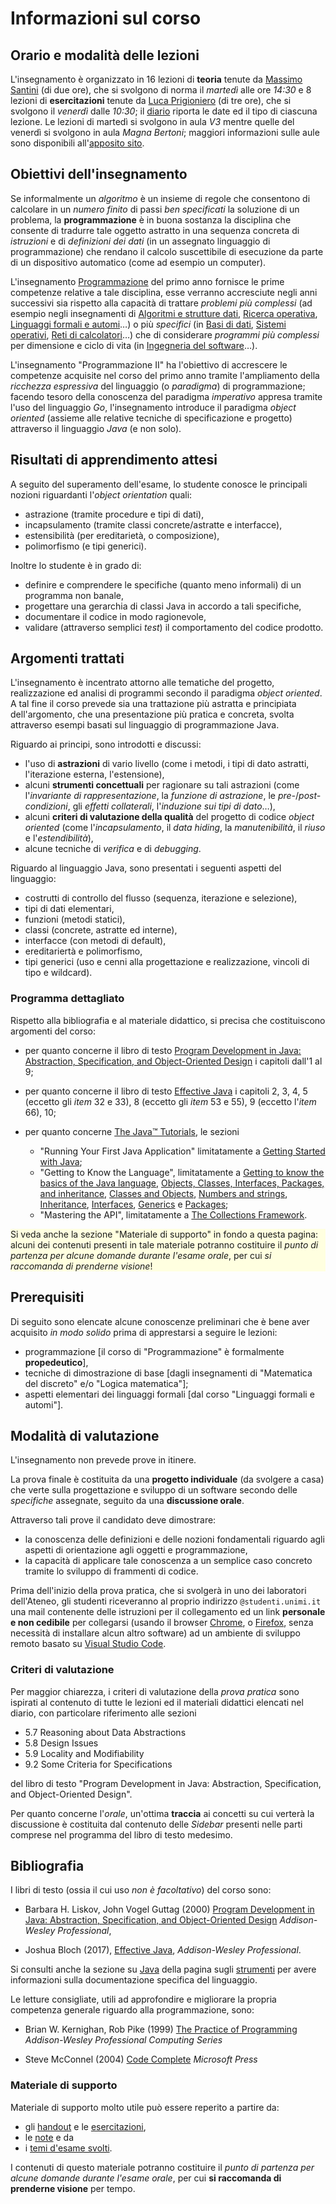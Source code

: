 # Informazioni sul corso

## Orario e modalità delle lezioni

L'insegnamento è organizzato in 16 lezioni di **teoria** tenute da [Massimo
Santini](https://santini.di.unimi.it/) (di due ore), che si svolgono di norma il
*martedì* alle ore *14:30* e 8 lezioni di **esercitazioni** tenute da [Luca
Prigioniero](https://prigioniero.di.unimi.it/) (di tre ore), che si svolgono il
*venerdì* dalle *10:30*; il [diario](diario) riporta le date ed il tipo di
ciascuna lezione. Le lezioni di martedì si svolgono in aula *V3* mentre quelle
del venerdì si svolgono in aula *Magna Bertoni*; maggiori informazioni sulle
aule sono disponibili all'[apposito
sito](https://informatica.cdl.unimi.it/it/il-corso/luoghi-e-strutture).

## Obiettivi dell'insegnamento

Se informalmente un *algoritmo* è un insieme di regole che consentono di
calcolare in un *numero finito* di passi *ben specificati* la soluzione di un
problema, la **programmazione** è in buona sostanza la disciplina che consente
di tradurre tale oggetto astratto in una sequenza concreta di *istruzioni* e di
*definizioni dei dati* (in un assegnato linguaggio di programmazione) che
rendano il calcolo suscettibile di esecuzione da parte di un dispositivo
automatico (come ad esempio un computer).

L'insegnamento
[Programmazione](https://www.unimi.it/it/corsi/insegnamenti-dei-corsi-di-laurea/2023/programmazione-0) 
del primo anno fornisce le prime competenze relative a tale disciplina, esse verranno
accresciute negli anni successivi sia rispetto alla capacità di trattare
*problemi più complessi* (ad esempio negli insegnamenti di 
[Algoritmi e strutture dati](https://www.unimi.it/it/corsi/insegnamenti-dei-corsi-di-laurea/2023/algoritmi-e-strutture-dati-0), 
[Ricerca operativa](https://www.unimi.it/it/corsi/insegnamenti-dei-corsi-di-laurea/2023/ricerca-operativa), 
[Linguaggi formali e automi](https://www.unimi.it/it/corsi/insegnamenti-dei-corsi-di-laurea/2023/linguaggi-formali-e-automi)…) 
o più *specifici*
(in 
[Basi di dati](https://www.unimi.it/it/corsi/insegnamenti-dei-corsi-di-laurea/2023/basi-di-dati-0), 
[Sistemi
operativi](https://www.unimi.it/it/corsi/insegnamenti-dei-corsi-di-laurea/2023/sistemi-operativi), 
[Reti di calcolatori](https://www.unimi.it/it/corsi/insegnamenti-dei-corsi-di-laurea/2023/reti-di-calcolatori-0)…) 
che di considerare *programmi più complessi* per dimensione e ciclo di vita (in
[Ingegneria del software](https://www.unimi.it/it/corsi/insegnamenti-dei-corsi-di-laurea/2023/ingegneria-del-software)…).

L'insegnamento "Programmazione II" ha l'obiettivo di accrescere le competenze
acquisite nel corso del primo anno tramite l'ampliamento della *ricchezza
espressiva* del linguaggio (o *paradigma*) di programmazione; facendo tesoro
della conoscenza del paradigma *imperativo* appresa tramite l'uso del linguaggio
*Go*, l'insegnamento introduce il paradigma *object oriented* (assieme alle
relative tecniche di specificazione e progetto) attraverso il linguaggio *Java*
(e non solo).

## Risultati di apprendimento attesi

A seguito del superamento dell'esame, lo studente conosce le principali nozioni
riguardanti l'*object orientation* quali:

* astrazione (tramite procedure e tipi di dati),
* incapsulamento (tramite classi concrete/astratte e interfacce),
* estensibilità (per ereditarietà, o composizione),
* polimorfismo (e tipi generici).

Inoltre lo studente è in grado di:

* definire e comprendere le specifiche (quanto meno informali) di un programma non banale,
* progettare una gerarchia di classi Java in accordo a tali specifiche,
* documentare il codice in modo ragionevole,
* validare (attraverso semplici *test*) il comportamento del codice prodotto.

## Argomenti trattati

L'insegnamento è incentrato attorno alle tematiche del progetto, realizzazione
ed analisi di programmi secondo il paradigma *object oriented*. A tal fine il
corso prevede sia una trattazione più astratta e principiata dell'argomento, che
una presentazione più pratica e concreta, svolta attraverso esempi basati sul
linguaggio di programmazione Java.

Riguardo ai principi, sono introdotti e discussi:

* l'uso di **astrazioni** di vario livello (come i metodi, i tipi di dato astratti, l'iterazione esterna, l'estensione),
* alcuni **strumenti concettuali** per ragionare su tali astrazioni (come l'*invariante di rappresentazione*, la *funzione di astrazione*, le *pre-*/*post-condizioni*, gli *effetti collaterali*, l'*induzione sui tipi di dato*…),
* alcuni **criteri di valutazione della qualità** del progetto di codice *object oriented* (come l'*incapsulamento*, il *data hiding*, la *manutenibilità*, il *riuso* e l'*estendibilità*),
* alcune tecniche di *verifica* e di *debugging*.

Riguardo al linguaggio Java, sono presentati i seguenti aspetti del linguaggio:

* costrutti di controllo del flusso (sequenza, iterazione e selezione),
* tipi di dati elementari,
* funzioni (metodi statici),
* classi (concrete, astratte ed interne),
* interfacce (con metodi di default),
* ereditariertà e polimorfismo,
* tipi generici (uso e cenni alla progettazione e realizzazione, vincoli di tipo e wildcard).

### Programma dettagliato

Rispetto alla bibliografia e al materiale didattico, si precisa che
costituiscono argomenti del corso:

* per quanto concerne il libro di testo [Program Development in Java:
  Abstraction, Specification, and Object-Oriented Design](http://www.informit.com/store/program-development-in-java-abstraction-specification-9780768684698) i capitoli dall'1 al 9;

* per quanto concerne il libro di testo [Effective Java](http://www.informit.com/store/effective-java-9780134685991)
  i capitoli 2, 3, 4, 5 (eccetto gli *item* 32 e 33), 8 (eccetto gli *item* 53 e 55), 9 (eccetto l'*item* 66), 10;

* per quanto concerne  [The Java™
  Tutorials](https://dev.java/learn/), le sezioni
    * "Running Your First Java Application" limitatamente a [Getting Started
      with Java](https://dev.java/learn/getting-started-with-java/);
    * "Getting to Know the Language", limitatamente a [Getting to know the
      basics of the Java
      language](https://dev.java/learn/java-language-basics/), [Objects,
      Classes, Interfaces, Packages, and inheritance](https://dev.java/oop/),
      [Classes and Objects](https://dev.java/learn/classes-and-objects/),
      [Numbers and strings](https://dev.java/learn/numbers-and-strings/),
      [Inheritance](https://dev.java/learn/inheritance/),
      [Interfaces](https://dev.java/learn/interfaces/),
      [Generics](https://dev.java/learn/generics/) e
      [Packages](https://dev.java/learn/packages/);
    * "Mastering the API", limitatamente a [The Collections
      Framework](https://dev.java/learn/the-collections-framework/).

<div style="background-color: lightyellow;">

Si veda anche la sezione "Materiale di supporto" in fondo a questa pagina:
alcuni dei contenuti presenti in tale materiale potranno costituire il *punto di
partenza per alcune domande durante l'esame orale*, per cui *si raccomanda di
prenderne visione*!

</div>

## Prerequisiti

Di seguito sono elencate alcune conoscenze preliminari che è bene aver acquisito
*in modo solido* prima di apprestarsi a seguire le lezioni:

* programmazione [il corso di "Programmazione" è formalmente **propedeutico**],
* tecniche di dimostrazione di base [dagli insegnamenti di "Matematica del
  discreto" e/o "Logica matematica"];
* aspetti elementari dei linguaggi formali [dal corso "Linguaggi formali e
  automi"].

## Modalità di valutazione

L'insegnamento non prevede prove in itinere.

La prova finale è costituita da una **progetto individuale** (da svolgere a
casa) che verte sulla progettazione e sviluppo di un software secondo delle
*specifiche* assegnate, seguito da una **discussione orale**.

Attraverso tali prove il candidato deve dimostrare:

* la conoscenza delle definizioni e delle nozioni fondamentali riguardo agli
  aspetti di orientazione agli oggetti e programmazione,
* la capacità di applicare tale conoscenza a un semplice caso concreto tramite
  lo sviluppo di frammenti di codice.

Prima dell'inizio della prova pratica, che si svolgerà in uno dei laboratori
dell'Ateneo, gli studenti riceveranno al proprio indirizzo `@studenti.unimi.it`
una mail contenente delle istruzioni per il collegamento ed un link **personale
e non cedibile** per collegarsi (usando il browser
[Chrome](https://www.google.com/chrome/), o
[Firefox](https://www.mozilla.org/firefox/browsers/), senza necessità di
installare alcun altro software) ad un ambiente di sviluppo remoto basato su
[Visual Studio Code](https://code.visualstudio.com/).

### Criteri di valutazione

Per maggior chiarezza, i criteri di valutazione della *prova pratica* sono
ispirati al contenuto di tutte le lezioni ed il materiali didattici elencati nel
diario, con particolare riferimento alle sezioni

* 5.7 Reasoning about Data Abstractions
* 5.8 Design Issues
* 5.9 Locality and Modifiability
* 9.2 Some Criteria for Specifications

del libro di testo "Program Development in Java: Abstraction, Specification, and
Object-Oriented Design".

Per quanto concerne l'*orale*, un'ottima **traccia** ai concetti su cui verterà
la discussione è costituita dal contenuto delle *Sidebar* presenti nelle parti
comprese nel programma del libro di testo medesimo.

## Bibliografia

I libri di testo (ossia il cui uso *non è facoltativo*) del corso sono:

* Barbara H. Liskov, John Vogel Guttag (2000)
  [Program Development in Java: Abstraction, Specification, and Object-Oriented Design](http://www.informit.com/store/program-development-in-java-abstraction-specification-9780768684698) *Addison-Wesley Professional*,

* Joshua Bloch (2017),
  [Effective Java](http://www.informit.com/store/effective-java-9780134685991), *Addison-Wesley Professional*.

Si consulti anche la sezione su [Java](strumenti.md#java) della pagina sugli
[strumenti](strumenti) per avere informazioni sulla documentazione specifica del
linguaggio.

Le letture consigliate, utili ad approfondire e migliorare la propria competenza
generale riguardo alla programmazione, sono:

* Brian W. Kernighan, Rob Pike (1999)
  [The Practice of Programming](http://www.informit.com/store/practice-of-programming-9780201615869) *Addison-Wesley Professional Computing Series*

* Steve McConnel (2004)
  [Code Complete](http://www.informit.com/store/code-complete-9780735619678) *Microsoft Press*

### Materiale di supporto

Materiale di supporto molto utile può essere reperito a partire da:

* gli [handout](https://github.com/prog2-unimi/handouts) e le [esercitazioni](https://github.com/prog2-unimi/esercitazioni), 
* le [note](https://github.com/prog2-unimi/notes) e da
* i [temi d'esame svolti](https://prog2unimi-temi-svolti.netlify.app/).

I contenuti di questo materiale potranno costituire il *punto di partenza per
alcune domande durante l'esame orale*, per cui **si raccomanda di prenderne
visione** per tempo.
